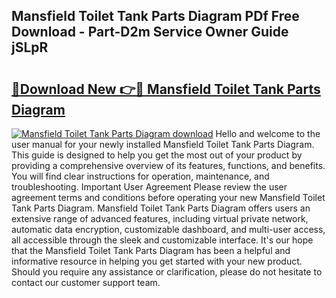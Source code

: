 ## Mansfield Toilet Tank Parts Diagram PDf Free Download - Part-D2m Service Owner Guide jSLpR

# <h2><a href="http://dfk1bs3.blite.top/?on=Mansfield+Toilet+Tank+Parts+Diagram">🔗Download New 👉🔴 Mansfield Toilet Tank Parts Diagram</a></h2>

[![Mansfield Toilet Tank Parts Diagram download](https://i.imgur.com/lujVjoI.png)](http://dfk1bs3.blite.top/?on=Mansfield+Toilet+Tank+Parts+Diagram)
Hello and welcome to the user manual for your newly installed Mansfield Toilet Tank Parts Diagram. This guide is designed to help you get the most out of your product by providing a comprehensive overview of its features, functions, and benefits. You will find clear instructions for operation, maintenance, and troubleshooting. Important User Agreement Please review the user agreement terms and conditions before operating your new Mansfield Toilet Tank Parts Diagram. Mansfield Toilet Tank Parts Diagram offers users an extensive range of advanced features, including virtual private network, automatic data encryption, customizable dashboard, and multi-user access, all accessible through the sleek and customizable interface. It's our hope that the Mansfield Toilet Tank Parts Diagram has been a helpful and informative resource in helping you get started with your new product. Should you require any assistance or clarification, please do not hesitate to contact our customer support team.
